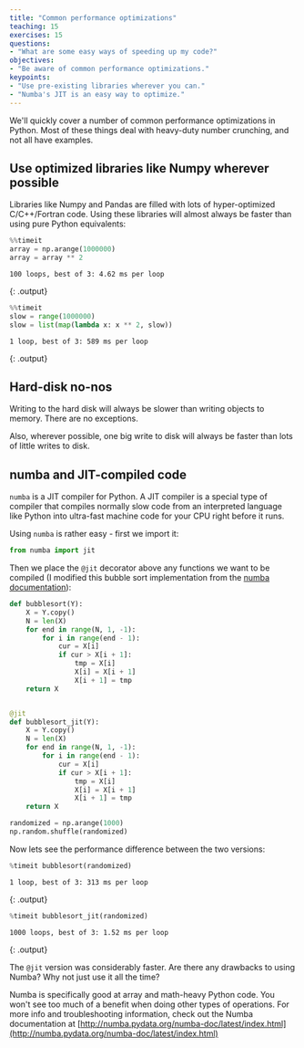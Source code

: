 ```yaml
---
title: "Common performance optimizations"
teaching: 15
exercises: 15
questions:
- "What are some easy ways of speeding up my code?"
objectives:
- "Be aware of common performance optimizations."
keypoints:
- "Use pre-existing libraries wherever you can."
- "Numba's JIT is an easy way to optimize."
---
```


We'll quickly cover a number of common performance optimizations in Python.
Most of these things deal with heavy-duty number crunching, 
and not all have examples.

## Use optimized libraries like Numpy wherever possible

Libraries like Numpy and Pandas are filled with lots of hyper-optimized C/C++/Fortran code.
Using these libraries will almost always be faster than using pure Python equivalents:

```python
%%timeit
array = np.arange(1000000)
array = array ** 2 
```
```
100 loops, best of 3: 4.62 ms per loop
```
{: .output}

```python
%%timeit
slow = range(1000000)
slow = list(map(lambda x: x ** 2, slow))
```

```
1 loop, best of 3: 589 ms per loop
```
{: .output}

## Hard-disk no-nos

Writing to the hard disk will always be slower than 
writing objects to memory. 
There are no exceptions.

Also, wherever possible, one big write to disk will always 
be faster than lots of little writes to disk.

## numba and JIT-compiled code

`numba` is a JIT compiler for Python.
A JIT compiler is a special type of compiler that compiles 
normally slow code from an interpreted language like Python
into ultra-fast machine code for your CPU right before it runs.

Using `numba` is rather easy - first we import it:

```python
from numba import jit
```

Then we place the `@jit` decorator above any functions we want to be compiled (I modified this bubble sort implementation from the [numba documentation](numba.pydata.org/numba-doc/0.12.2/tutorial_firststeps.html)):

```python
def bubblesort(Y):
	X = Y.copy()
    N = len(X)
    for end in range(N, 1, -1):
        for i in range(end - 1):
            cur = X[i]
            if cur > X[i + 1]:
                tmp = X[i]
                X[i] = X[i + 1]
                X[i + 1] = tmp
	return X


@jit
def bubblesort_jit(Y):
	X = Y.copy()
    N = len(X)
    for end in range(N, 1, -1):
        for i in range(end - 1):
            cur = X[i]
            if cur > X[i + 1]:
                tmp = X[i]
                X[i] = X[i + 1]
                X[i + 1] = tmp
	return X

randomized = np.arange(1000)
np.random.shuffle(randomized)
```

Now lets see the performance difference between the two versions:

```python
%timeit bubblesort(randomized)
```

```
1 loop, best of 3: 313 ms per loop
```
{: .output}

```python
%timeit bubblesort_jit(randomized)
```
```
1000 loops, best of 3: 1.52 ms per loop
```
{: .output}

The `@jit` version was considerably faster.
Are there any drawbacks to using Numba?
Why not just use it all the time?

Numba is specifically good at array and math-heavy Python code. 
You won't see too much of a benefit when doing other types of operations.
For more info and troubleshooting information, 
check out the Numba documentation at [http://numba.pydata.org/numba-doc/latest/index.html](http://numba.pydata.org/numba-doc/latest/index.html)

